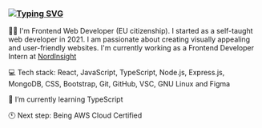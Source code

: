 ### <a href="https://git.io/typing-svg"><img src="https://readme-typing-svg.demolab.com?font=Fira+Code&weight=500&size=24&pause=100&color=FF1E86&background=FF040400&center=true&vCenter=true&random=false&width=500&lines=Hi%2C+I'm+Micaela;Full-stack+Developer;Welcome+to+my+GitHub+%E2%99%A5" alt="Typing SVG" /></a>

<p>🙋🏼 I'm Frontend Web Developer (EU citizenship). I started as a self-taught web developer in 2021. I am passionate about creating visually appealing and user-friendly websites. I'm currently working as a Frontend Developer Intern at <a href="https://nordinsight.com" target="_blank">NordInsight</a> </p>

<p>💻 Tech stack: React, JavaScript, TypeScript, Node.js, Express.js, MongoDB, CSS, Bootstrap, Git, GitHub, VSC, GNU Linux and Figma</p>

<p>🌱 I’m currently learning TypeScript</p>

<p>🕚 Next step: Being AWS Cloud Certified</p>

